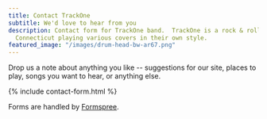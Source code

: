 ```yaml
---
title: Contact TrackOne
subtitle: We'd love to hear from you
description: Contact form for TrackOne band.  TrackOne is a rock & roll band in Central
  Connecticut playing various covers in their own style.
featured_image: "/images/drum-head-bw-ar67.png"
---
```


Drop us a note about anything you like -- suggestions for our site, places to play, songs you want to hear, or anything else.


{% include contact-form.html %}

Forms are handled by [Formspree](https://formspree.io/).
